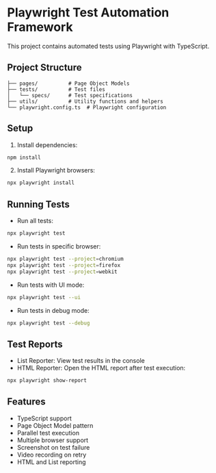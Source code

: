 # Playwright Test Automation Framework

This project contains automated tests using Playwright with TypeScript.

## Project Structure

```
├── pages/          # Page Object Models
├── tests/          # Test files
│   └── specs/      # Test specifications
├── utils/          # Utility functions and helpers
└── playwright.config.ts  # Playwright configuration
```

## Setup

1. Install dependencies:
```bash
npm install
```

2. Install Playwright browsers:
```bash
npx playwright install
```

## Running Tests

- Run all tests:
```bash
npx playwright test
```

- Run tests in specific browser:
```bash
npx playwright test --project=chromium
npx playwright test --project=firefox
npx playwright test --project=webkit
```

- Run tests with UI mode:
```bash
npx playwright test --ui
```

- Run tests in debug mode:
```bash
npx playwright test --debug
```

## Test Reports

- List Reporter: View test results in the console
- HTML Reporter: Open the HTML report after test execution:
```bash
npx playwright show-report
```

## Features

- TypeScript support
- Page Object Model pattern
- Parallel test execution
- Multiple browser support
- Screenshot on test failure
- Video recording on retry
- HTML and List reporting 